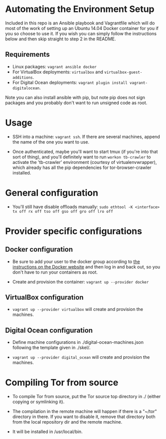 Automating the Environment Setup
===============

Included in this repo is an Ansible playbook and Vagrantfile which will do most
of the work of setting up an Ubuntu 14.04 Docker container for you if you so
choose to use it. If you wish you can simply follow the instructions below and
then skip straight to step 2 in the README.

Requirements
---------------
* Linux packages: `vagrant ansible docker`
* For VirtualBox deployments: `virtualbox` and `virtualbox-guest-additions`.
* For Digital Ocean deployments: `vagrant plugin install vagrant-digitalocean`.

Note you can also install ansible with pip, but note pip does not sign packages
and you probably don't want to run unsigned code as root.

Usage
=====
* SSH into a machine: `vagrant ssh`.
If there are several machines, append the name of the one you want to use.

* Once authenticated, maybe you'll want to start tmux (if you're into that sort
of thing), and you'll definitely want to run `workon tb-crawler` to activate
the 'tb-crawler' environment (courtesy of virtualenvwrapper), which already
has all the pip dependencies for tor-browser-crawler installed.

General configuration
=======================
* You'll still have disable offloads manually:
`sudo ethtool -K <interface> tx off rx off tso off gso off gro off lro off`

Provider specific configurations
===================================

Docker configuration
----------------------

* Be sure to add your user to the docker group according to [the instructions on
the Docker website](https://docs.docker.com/engine/installation/linux/) and
then log in and back out, so you don't have to run your containers as root.

* Create and provision the container: `vagrant up --provider docker`

VirtualBox configuration
--------------------------
* `vagrant up --provider virtualbox` will create and provision the machines.

Digital Ocean configuration
------------------------------
* Define machine configurations in ./digital-ocean-machines.json
  following the template given in ./skel/.

* `vagrant up --provider digital_ocean` will create and provision the machines.

Compiling Tor from source
============================

* To compile Tor from source, put the Tor source top directory in ./
(either copying or symlinking it).

* The compilation in the remote machine will happen if there is a "~/tor" directory in there.
If you want to disable it, remove that directory both from the local repository dir
and the remote machine.

* It will be installed in /usr/local/bin.
